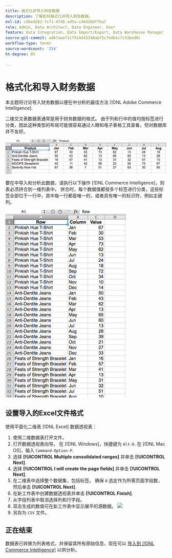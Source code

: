 ```yaml
---
title: 格式化并导入财务数据
description: 了解如何格式化并导入财务数据。
exl-id: cdbed262-7cf1-4fd6-ad5a-c44d26dffba7
role: Admin, Data Architect, Data Engineer, User
feature: Data Integration, Data Import/Export, Data Warehouse Manager
source-git-commit: adb7aaef1cf914d43348abf5c7e4bec7c51bed0c
workflow-type: tm+mt
source-wordcount: '254'
ht-degree: 0%

---
```


# 格式化和导入财务数据

本主题将讨论导入财务数据以便在中分析的最佳方法 [!DNL Adobe Commerce Intelligence].

二维交叉表数据表通常是用于财务数据的格式。 由于列和行中的值均按标签进行分类，因此这种类型的布局可能很容易通过人眼和电子表格工具查看，但对数据库并不友好。

![](../../mbi/assets/crosstab.png)

要在中导入和分析此数据，请执行以下操作 [!DNL Commerce Intelligence]，则表必须拼合到一维列表中。 拼合时，每个数据值都按多个标签进行分类，这些标签全部位于一行中，其中每一行都是唯一的，或者具有唯一的标识符，例如主键列。

![](../../mbi/assets/flattened.png)

## 设置导入的Excel文件格式

使用平面化二维表 [!DNL Excel] 数据透视表：

1. 使用二维数据表打开文件。
1. 打开数据透视表向导。 在 [!DNL Windows]，快捷键为 `Alt-D`. 在 [!DNL Mac OS]，输入 `Command-Option-P`.
1. 选择 **[!UICONTROL Multiple consolidated ranges]** 并单击 **[!UICONTROL Next]**.
1. 选择 **[!UICONTROL I will create the page fields]** 并单击 **[!UICONTROL Next]**.
1. 在二维表中选择整个数据集，包括标签。 确保 `0` 选定作为所需页面字段数，然后单击 **[!UICONTROL Next]**.
1. 在新工作表中创建数据透视表并单击 **[!UICONTROL Finish]**.
1. 从字段列表中取消选择列和行字段。
1. 双击生成的数值可在新工作表中显示展平的源数据。
   ![](../../mbi/assets/pivot-table-double-click.png)
1. 另存为 `CSV` 文件。

## 正在结束

数据表已转换为列表格式，并保留其所有原始信息，现在可以 [导入到 [!DNL Commerce Intelligence]](../data-analyst/importing-data/connecting-data/using-file-uploader.md) 以供分析。
